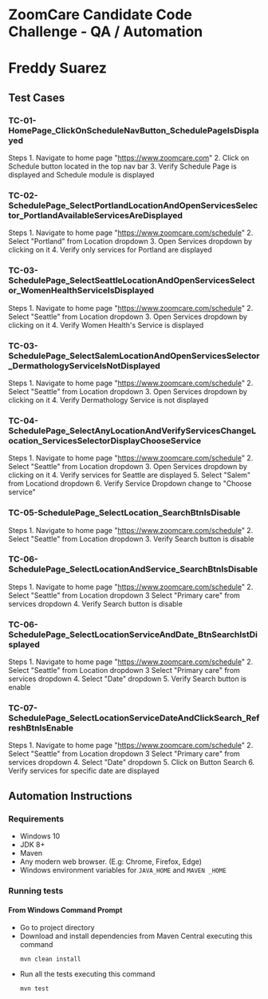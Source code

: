 # ZoomCare Candidate Code Challenge - QA / Automation
# Freddy Suarez

## Test Cases

### TC-01-HomePage_ClickOnScheduleNavButton_SchedulePageIsDisplayed
Steps
    1. Navigate to home page "https://www.zoomcare.com"
    2. Click on Schedule button located in the top nav bar
    3. Verify Schedule Page is displayed and Schedule module is displayed
### TC-02-SchedulePage_SelectPortlandLocationAndOpenServicesSelector_PortlandAvailableServicesAreDisplayed
Steps
    1. Navigate to home page "https://www.zoomcare.com/schedule"
    2. Select "Portland" from Location dropdown
    3. Open Services dropdown by clicking on it
    4. Verify only services for Portland are displayed
### TC-03-SchedulePage_SelectSeattleLocationAndOpenServicesSelector_WomenHealthServiceIsDisplayed
Steps
    1. Navigate to home page "https://www.zoomcare.com/schedule"
    2. Select "Seattle" from Location dropdown
    3. Open Services dropdown by clicking on it
    4. Verify Women Health's Service is displayed
### TC-03-SchedulePage_SelectSalemLocationAndOpenServicesSelector_DermathologyServiceIsNotDisplayed
Steps
    1. Navigate to home page "https://www.zoomcare.com/schedule"
    2. Select "Seattle" from Location dropdown
    3. Open Services dropdown by clicking on it
    4. Verify Dermathology Service is not displayed
### TC-04-SchedulePage_SelectAnyLocationAndVerifyServicesChangeLocation_ServicesSelectorDisplayChooseService
Steps
    1. Navigate to home page "https://www.zoomcare.com/schedule"
    2. Select "Seattle" from Location dropdown
    3. Open Services dropdown by clicking on it
    4. Verify services for Seattle are displayed
    5. Select "Salem" from Locationd dropdown
    6. Verify Service Dropdown change to "Choose service"
### TC-05-SchedulePage_SelectLocation_SearchBtnIsDisable
Steps
    1. Navigate to home page "https://www.zoomcare.com/schedule"
    2. Select "Seattle" from Location dropdown
    3. Verify Search button is disable
### TC-06-SchedulePage_SelectLocationAndService_SearchBtnIsDisable
Steps
    1. Navigate to home page "https://www.zoomcare.com/schedule"
    2. Select "Seattle" from Location dropdown
    3 Select "Primary care" from services dropdown
    4. Verify Search button is disable
### TC-06-SchedulePage_SelectLocationServiceAndDate_BtnSearchIstDisplayed
Steps
    1. Navigate to home page "https://www.zoomcare.com/schedule"
    2. Select "Seattle" from Location dropdown
    3 Select "Primary care" from services dropdown
    4. Select "Date" dropdown
    5. Verify Search button is enable
### TC-07-SchedulePage_SelectLocationServiceDateAndClickSearch_RefreshBtnIsEnable
Steps
    1. Navigate to home page "https://www.zoomcare.com/schedule"
    2. Select "Seattle" from Location dropdown
    3 Select "Primary care" from services dropdown
    4. Select "Date" dropdown
    5. Click on Button Search
    6. Verify services for specific date are displayed
    
## Automation Instructions

### Requirements
* Windows 10
* JDK 8+
* Maven
* Any modern web browser. (E.g: Chrome, Firefox, Edge)
* Windows environment variables for `JAVA_HOME` and `MAVEN _HOME`

### Running tests
#### From Windows Command Prompt

* Go to project directory
* Download and install dependencies from Maven Central executing this command
    ```
    mvn clean install
    ```
* Run all the tests executing this command
    ```
    mvn test
    ```